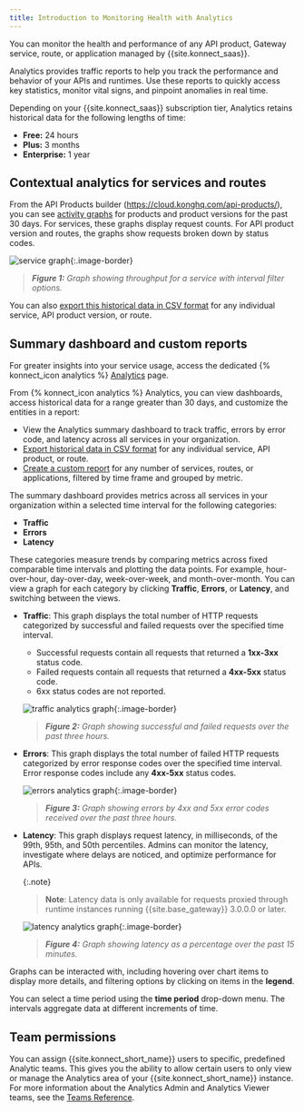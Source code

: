 ```yaml
---
title: Introduction to Monitoring Health with Analytics
---
```


You can monitor the health and performance of any API product, Gateway service,
route, or application managed by {{site.konnect_saas}}.

Analytics provides traffic reports to help you track the performance and
behavior of your APIs and runtimes. Use these reports to quickly access key
statistics, monitor vital signs, and pinpoint anomalies in real time.

Depending on your {{site.konnect_saas}} subscription tier, Analytics retains
historical data for the following lengths of time:
* **Free:** 24 hours
* **Plus:** 3 months
* **Enterprise:** 1 year

## Contextual analytics for services and routes

From the API Products builder (https://cloud.konghq.com/api-products/), you can see
[activity graphs](/konnect/analytics/services-and-routes/) for products and product versions for the past 30 days.
For services, these graphs display request counts. For API product version and
routes, the graphs show requests broken down by status codes.

![service graph](/assets/images/docs/konnect/konnect-vitals-service-versions.png){:.image-border}

> _**Figure 1:** Graph showing throughput for a service with interval filter options._

You can also [export this historical data in CSV format](/konnect/analytics/services-and-routes/) for any individual service, API product version, or route.


## Summary dashboard and custom reports

For greater insights into your service usage, access the dedicated {% konnect_icon analytics %} [Analytics](https://cloud.konghq.com/analytics) page.

From {% konnect_icon analytics %} Analytics, you can view dashboards, access historical data for a range greater than 30 days, and customize the entities in a report:
* View the Analytics summary dashboard to track traffic, errors by error code, and latency across all services in your organization.
* [Export historical data in CSV format](/konnect/analytics/services-and-routes/) for any individual service, API product, or route.
* [Create a custom report](/konnect/analytics/generate-reports/) for any number of services, routes, or applications, filtered by time frame and grouped by metric.

The summary dashboard provides metrics across all services in your organization within a selected time interval for the following categories:

* **Traffic**
* **Errors**
* **Latency**

These categories measure trends by comparing metrics across fixed comparable time intervals and plotting the data points. For example, hour-over-hour, day-over-day, week-over-week, and month-over-month.
You can view a graph for each category by clicking **Traffic**, **Errors**, or **Latency**, and switching between the views.

* **Traffic**: This graph displays the total number of HTTP requests categorized by successful and failed requests over the specified time interval.
    * Successful requests contain all requests that returned a **1xx-3xx** status code.
    * Failed requests contain all requests that returned a **4xx-5xx** status code.
    * 6xx status codes are not reported.

    ![traffic analytics graph](/assets/images/docs/konnect/konnect-vitals-traffic.png){:.image-border}
    > _**Figure 2:** Graph showing successful and failed requests over the past three hours._

* **Errors**: This graph displays the total number of failed HTTP requests categorized by error response codes over the specified time interval. Error response codes include any **4xx-5xx** status codes.

    ![errors analytics graph](/assets/images/docs/konnect/konnect-vitals-errors.png){:.image-border}
    > _**Figure 3:** Graph showing errors by 4xx and 5xx error codes received over the past three hours._

* **Latency**: This graph displays request latency, in milliseconds, of the 99th, 95th, and 50th percentiles.
Admins can monitor the latency, investigate where delays are noticed, and optimize performance for APIs.

    {:.note}
    > **Note**: Latency data is only available for requests proxied through runtime instances running {{site.base_gateway}} 3.0.0.0 or later.

   ![latency analytics graph](/assets/images/docs/konnect/konnect-analytics-latency.png){:.image-border}
  > _**Figure 4:** Graph showing latency as a percentage over the past 15 minutes._

Graphs can be interacted with, including hovering over chart items to display more details, and filtering options by clicking on items in the **legend**.

You can select a time period using the **time period** drop-down menu. The intervals aggregate data at different increments of time.

## Team permissions

You can assign {{site.konnect_short_name}} users to specific, predefined Analytic teams. This gives you the ability to allow certain users to only view or manage the Analytics area of your {{site.konnect_short_name}} instance. For more information about the Analytics Admin and Analytics Viewer teams, see the [Teams Reference](/konnect/org-management/teams-and-roles/teams-reference/).
